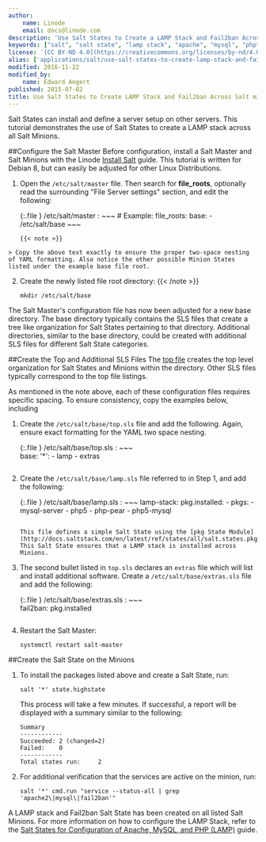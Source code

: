 ```yaml
---
author:
    name: Linode
    email: docs@linode.com
description: 'Use Salt States to Create a LAMP Stack and Fail2ban Across All Listed Salt Minions on Debian 8.'
keywords: ["salt", "salt state", "lamp stack", "apache", "mysql", "php", "fail2ban", "salt minions", "debian 8"]
license: '[CC BY-ND 4.0](https://creativecommons.org/licenses/by-nd/4.0)'
alias: ['applications/salt/use-salt-states-to-create-lamp-stack-and-fail2ban-across-salt-minions/','applications/salt/salt-states-apache-mysql-php-fail2ban/']
modified: 2016-11-22
modified_by:
    name: Edward Angert
published: 2015-07-02
title: Use Salt States to Create LAMP Stack and Fail2ban Across Salt minions
---
```


Salt States can install and define a server setup on other servers. This tutorial demonstrates the use of Salt States to create a LAMP stack across all Salt Minions.

##Configure the Salt Master
Before configuration, install a Salt Master and Salt Minions with the Linode [Install Salt](/docs/applications/salt/install-salt) guide. This tutorial is written for Debian 8, but can easily be adjusted for other Linux Distributions. 

1.  Open the `/etc/salt/master` file. Then search for **file_roots**, optionally read the surrounding "File Server settings" section, and edit the following:
    
    {:.file }
    /etc/salt/master
    :   ~~~
        # Example:
          file_roots:
            base:
              - /etc/salt/base
        ~~~

        {{< note >}}
>
    > Copy the above text exactly to ensure the proper two-space nesting of YAML formatting. Also notice the other possible Minion States listed under the example base file root. 
    
2.  Create the newly listed file root directory:
{{< /note >}}

        mkdir /etc/salt/base

The Salt Master's configuration file has now been adjusted for a new base directory. The base directory typically contains the SLS files that create a tree like organization for Salt States pertaining to that directory. Additional directories, similar to the base directory, could be created with additional SLS files for different Salt State categories. 

##Create the Top and Additional SLS Files 
The [top file](https://docs.saltstack.com/en/latest/ref/states/top.html) creates the top level organization for Salt States and Minions within the directory. Other SLS files typically correspond to the top file listings.

As mentioned in the note above, each of these configuration files requires specific spacing. To ensure consistency, copy the examples below, including 

1.  Create the `/etc/salt/base/top.sls` file and add the following. Again, ensure exact formatting for the YAML two space nesting.

    {:.file }
    /etc/salt/base/top.sls
    :  ~~~  
       base:
         '*':
            - lamp
            - extras
       ~~~

2.  Create the `/etc/salt/base/lamp.sls` file referred to in Step 1, and add the following: 

    {:.file }
    /etc/salt/base/lamp.sls
    :  ~~~
       lamp-stack:
         pkg.installed:
           - pkgs:
             - mysql-server
             - php5
             - php-pear
             - php5-mysql
       ~~~

    This file defines a simple Salt State using the [pkg State Module](http://docs.saltstack.com/en/latest/ref/states/all/salt.states.pkg.html). This Salt State ensures that a LAMP stack is installed across Minions.

3.  The second bullet listed in `top.sls` declares an `extras` file which will list and install additional software. Create a `/etc/salt/base/extras.sls` file and add the following:

    {:.file }
    /etc/salt/base/extras.sls
    :  ~~~  
       fail2ban:
         pkg.installed
       ~~~

4.  Restart the Salt Master:

        systemctl restart salt-master

##Create the Salt State on the Minions

1.  To install the packages listed above and create a Salt State, run:

        salt '*' state.highstate

    This process will take a few minutes. If successful, a report will be displayed with a summary similar to the following:
    
        Summary
        ------------
        Succeeded: 2 (changed=2)
        Failed:    0
        ------------
        Total states run:     2

2.  For additional verification that the services are active on the minion, run:

        salt '*' cmd.run "service --status-all | grep 'apache2\|mysql\|fail2ban'"

A LAMP stack and Fail2ban Salt State has been created on all listed Salt Minions. For more information on how to configure the LAMP Stack, refer to the [Salt States for Configuration of Apache, MySQL, and PHP (LAMP)](/docs/applications/salt/salt-states-configuration-apache-mysql-php) guide.
